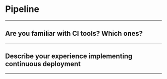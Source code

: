 # Pipeline
---

## Are you familiar with CI tools? Which ones?
---

## Describe your experience implementing continuous deployment
---
